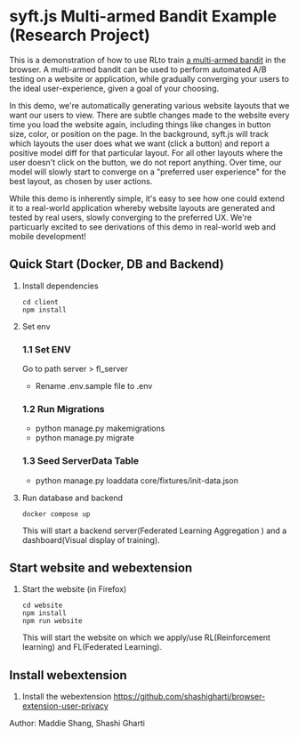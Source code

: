 # syft.js Multi-armed Bandit Example (Research Project)

This is a demonstration of how to use RLto train [a multi-armed bandit](https://vwo.com/blog/multi-armed-bandit-algorithm/) in the browser. A multi-armed bandit can be used to perform automated A/B testing on a website or application, while gradually converging your users to the ideal user-experience, given a goal of your choosing.

In this demo, we're automatically generating various website layouts that we want our users to view. There are subtle changes made to the website every time you load the website again, including things like changes in button size, color, or position on the page. In the background, syft.js will track which layouts the user does what we want (click a button) and report a positive model diff for that particular layout. For all other layouts where the user doesn't click on the button, we do not report anything. Over time, our model will slowly start to converge on a "preferred user experience" for the best layout, as chosen by user actions.

While this demo is inherently simple, it's easy to see how one could extend it to a real-world application whereby website layouts are generated and tested by real users, slowly converging to the preferred UX. We're particuarly excited to see derivations of this demo in real-world web and mobile development!

## Quick Start (Docker, DB and Backend)
1. Install dependencies
    ```
    cd client
    npm install
    ```
2. Set env
    ### 1.1 Set ENV

    Go to path server > fl_server
    - Rename .env.sample file to .env

    ### 1.2 Run Migrations
    - python manage.py makemigrations
    - python manage.py migrate

    ### 1.3 Seed ServerData Table
    - python manage.py loaddata core/fixtures/init-data.json
3. Run database and backend
    ``` 
    docker compose up
    ```
    This will start a backend server(Federated Learning Aggregation ) and a dashboard(Visual display of training).
## Start website and webextension
1. Start the website (in Firefox)
   ``` 
   cd website
   npm install
   npm run website
   ```
   This will start the website on which we apply/use RL(Reinforcement learning) and FL(Federated Learning).
## Install webextension
1. Install the webextension https://github.com/shashigharti/browser-extension-user-privacy


Author: Maddie Shang, Shashi Gharti